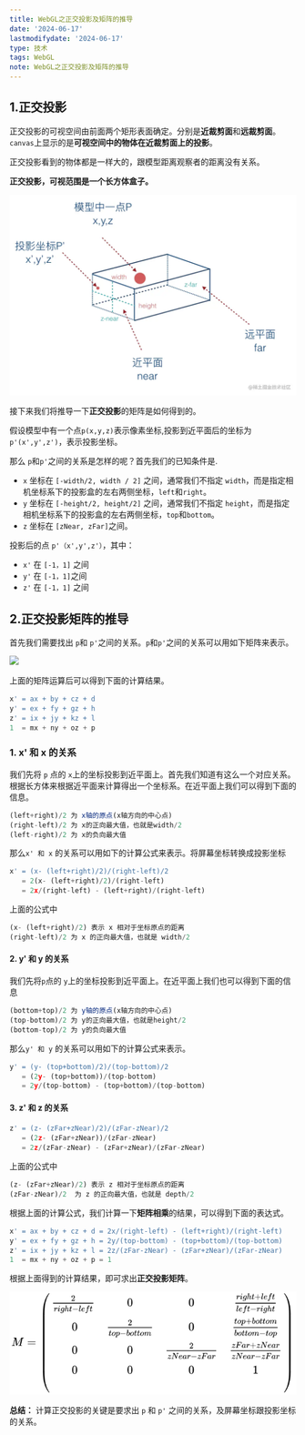 ```yaml
---
title: WebGL之正交投影及矩阵的推导
date: '2024-06-17'
lastmodifydate: '2024-06-17'
type: 技术
tags: WebGL
note: WebGL之正交投影及矩阵的推导
---
```

## 1.正交投影

正交投影的可视空间由前面两个矩形表面确定。分别是**近裁剪面**和**远裁剪面**。
`canvas`上显示的是**可视空间中的物体在近裁剪面上的投影**。

正交投影看到的物体都是一样大的，跟模型距离观察者的距离没有关系。


**正交投影，可视范围是一个长方体盒子。**

<img src='../../images/webgl/正交投影.png'>

接下来我们将推导一下**正交投影**的矩阵是如何得到的。

假设模型中有一个点`p(x,y,z)`表示像素坐标,投影到近平面后的坐标为`p'(x',y',z')`，表示投影坐标。

那么 `p`和`p'`之间的关系是怎样的呢？首先我们的已知条件是.
+ `x` 坐标在 `[-width/2, width / 2]` 之间，通常我们不指定 `width`，而是指定相机坐标系下的投影盒的左右两侧坐标，`left`和`right`。
+ `y` 坐标在 `[-height/2, height/2]` 之间，通常我们不指定    `height`，而是指定相机坐标系下的投影盒的左右两侧坐标，`top`和`bottom`。
+ `z` 坐标在 `[zNear, zFar]`之间。

投影后的点 `p'（x',y',z'）`，其中：

+ `x'` 在 `[-1，1]` 之间
+ `y'` 在 `[-1，1]`之间
+ `z'` 在 `[-1，1]` 之间


##  2.正交投影矩阵的推导
首先我们需要找出 `p`和 `p'`之间的关系。`p`和`p'`之间的关系可以用如下矩阵来表示。

<img src='../../images/正射矩阵推导过程1.png'>

上面的矩阵运算后可以得到下面的计算结果。

```js
x' = ax + by + cz + d
y' = ex + fy + gz + h
z' = ix + jy + kz + l
1  = mx + ny + oz + p
```

### 1. **x' 和 x 的关系**
 
我们先将 `p` 点的 `x`上的坐标投影到近平面上。首先我们知道有这么一个对应关系。根据长方体来根据近平面来计算得出一个坐标系。在近平面上我们可以得到下面的信息。
```js
(left+right)/2 为 x轴的原点(x轴方向的中心点)
(right-left)/2 为 x的正向最大值，也就是width/2
(left-right)/2 为 x的负向最大值
```
那么`x' 和 x` 的关系可以用如下的计算公式来表示。将屏幕坐标转换成投影坐标
```js
x' = (x- (left+right)/2)/(right-left)/2 
   = 2(x- (left+right)/2)/(right-left)
   = 2x/(right-left) - (left+right)/(right-left)
```
上面的公式中 
```js
(x- (left+right)/2) 表示 x 相对于坐标原点的距离
(right-left)/2 为 x 的正向最大值，也就是 width/2
```

#### 2. **y' 和 y 的关系**

我们先将`p`点的 `y`上的坐标投影到近平面上。在近平面上我们也可以得到下面的信息
```js
(bottom+top)/2 为 y轴的原点(x轴方向的中心点)
(top-bottom)/2 为 y的正向最大值，也就是height/2
(bottom-top)/2 为 y的负向最大值
```
那么`y' 和 y` 的关系可以用如下的计算公式来表示。
```js
y' = (y- (top+bottom)/2)/(top-bottom)/2 
   = (2y- (top+bottom))/(top-bottom)
   = 2y/(top-bottom) - (top+bottom)/(top-bottom)
```

####  3. z' 和 z 的关系
```js
z' = (z- (zFar+zNear)/2)/(zFar-zNear)/2 
   = (2z- (zFar+zNear))/(zFar-zNear)
   = 2z/(zFar-zNear) - (zFar+zNear)/(zFar-zNear)
```
上面的公式中 
```js
(z- (zFar+zNear)/2) 表示 z 相对于坐标原点的距离
(zFar-zNear)/2  为 z 的正向最大值，也就是 depth/2
```
根据上面的计算公式，我们计算一下**矩阵相乘**的结果，可以得到下面的表达式。
```js
x' = ax + by + cz + d = 2x/(right-left) - (left+right)/(right-left)
y' = ex + fy + gz + h = 2y/(top-bottom) - (top+bottom)/(top-bottom)
z' = ix + jy + kz + l = 2z/(zFar-zNear) - (zFar+zNear)/(zFar-zNear)
1  = mx + ny + oz + p = 1
```
根据上面得到的计算结果，即可求出**正交投影矩阵**。

<img src='../../images/webgl/正交投影.svg' >


**总结：** 计算正交投影的关键是要求出 `p` 和 `p'` 之间的关系，及屏幕坐标跟投影坐标的关系。

<Valine></Valine>